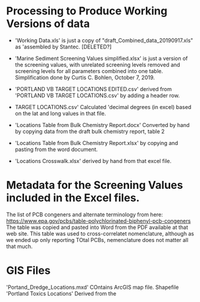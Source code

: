 # Processing to Produce Working Versions of data
*  'Working Data.xls' is just a copy of "draft_Combined_data_20190917.xls" as
'assembled by Stantec. [DELETED?]

*  'Marine Sediment Screening Values simplified.xlsx' is just a version of the
screening values, with unrelated screening levels removed and screening levels
for all parameters combined into one table. Simplification done by Curtis C.
Bohlen, October 7, 2019.

*  'PORTLAND VB TARGET LOCATIONS EDITED.csv' derived from 'PORTLAND VB TARGET
LOCATIONS.csv' by adding a header row.

*  TARGET LOCATIONS.csv'  Calculated 'decimal degrees (in excel) based on the 
lat and long values in that file.

*  'Locations Table from Bulk Chemistry Report.docx' Converted by hand by
copying data from the draft bulk chemistry report, table 2

*  'Locations Table from Bulk Chemistry Report.xlsx' by copying and pasting from the word document. 
*  'Locations Crosswalk.xlsx' derived by hand from that excel file.

# Metadata for the Screening Values included in the Excel files.

The list of PCB congeners and alternate terminology from here:
https://www.epa.gov/pcbs/table-polychlorinated-biphenyl-pcb-congeners The table
was copied and pasted into Word from the PDF available at that web site. This
table was used to cross-correlatet nomenclature, although as we ended up only
reporting TOtal PCBs, nemenclature does not matter all that much. 


# GIS Files
'Portand_Dredge_Locations.mxd' COntains ArcGIS map file.
Shapefile 'Portland Toxics Locations' Derived from the 